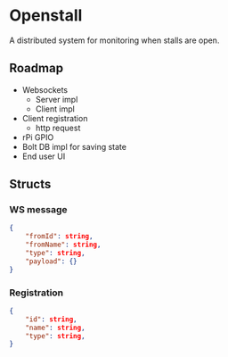 # Openstall

A distributed system for monitoring when stalls are open.

## Roadmap

- Websockets
    - Server impl
    - Client impl
- Client registration
    - http request
- rPi GPIO
- Bolt DB impl for saving state
- End user UI

## Structs

### WS message

```json
{
    "fromId": string,
    "fromName": string,
    "type": string,
    "payload": {}
}
```

### Registration

```json
{
    "id": string,
    "name": string,
    "type": string,
}
```
